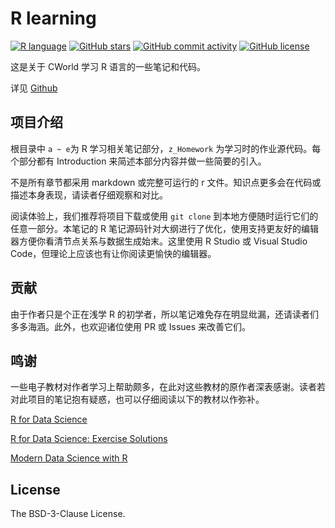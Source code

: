 # R learning

[![R language](https://img.shields.io/badge/R-276DC3?style=flat-square&logo=r)](https://www.r-project.org/)
[![GitHub stars](https://img.shields.io/github/stars/cworld1/r-learning?style=flat-square)](https://github.com/cworld1/r-learning/)
[![GitHub commit activity](https://img.shields.io/github/commit-activity/y/cworld1/r-learning?label=commits&style=flat-square)](https://github.com/cworld1/r-learning/commits/)
[![GitHub license](https://img.shields.io/github/license/cworld1/r-learning?style=flat-square)](https://github.com/cworld1/r-learning/)

这是关于 CWorld 学习 R 语言的一些笔记和代码。

详见 [Github](https://github.com/cworld1/r-learning/)

## 项目介绍

根目录中 `a ~ e`为 R 学习相关笔记部分，`z_Homework` 为学习时的作业源代码。每个部分都有 Introduction 来简述本部分内容并做一些简要的引入。

不是所有章节都采用 markdown 或完整可运行的 r 文件。知识点更多会在代码或描述本身表现，请读者仔细观察和对比。

阅读体验上，我们推荐将项目下载或使用 `git clone` 到本地方便随时运行它们的任意一部分。本笔记的 R 笔记源码针对大纲进行了优化，使用支持更友好的编辑器方便你看清节点关系与数据生成始末。这里使用 R Studio 或 Visual Studio Code，但理论上应该也有让你阅读更愉快的编辑器。

## 贡献

由于作者只是个正在浅学 R 的初学者，所以笔记难免存在明显纰漏，还请读者们多多海涵。此外，也欢迎诸位使用 PR 或 Issues 来改善它们。

## 鸣谢

一些电子教材对作者学习上帮助颇多，在此对这些教材的原作者深表感谢。读者若对此项目的笔记抱有疑惑，也可以仔细阅读以下的教材以作弥补。

[R for Data Science](https://r4ds.had.co.nz/)

[R for Data Science: Exercise Solutions](https://jrnold.github.io/r4ds-exercise-solutions)

[Modern Data Science with R](https://mdsr-book.github.io/mdsr2e/)

## License

The BSD-3-Clause License.